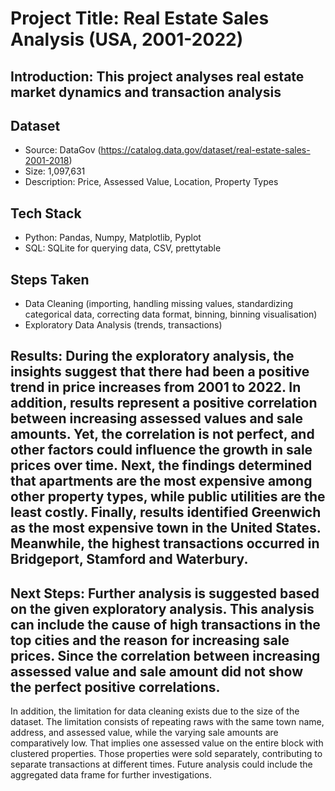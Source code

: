 # Project Title: Real Estate Sales Analysis (USA, 2001-2022)

## Introduction: This project analyses real estate market dynamics and transaction analysis

## Dataset
- Source: DataGov (https://catalog.data.gov/dataset/real-estate-sales-2001-2018)
- Size: 1,097,631
- Description: Price, Assessed Value, Location, Property Types

## Tech Stack  
- Python: Pandas, Numpy, Matplotlib, Pyplot
- SQL: SQLite for querying data, CSV, prettytable

## Steps Taken  
- Data Cleaning (importing, handling missing values, standardizing categorical data, correcting data format, binning, binning visualisation)
- Exploratory Data Analysis (trends, transactions)

## Results: During the exploratory analysis, the insights suggest that there had been a positive trend in price increases from 2001 to 2022. In addition, results represent a positive correlation between increasing assessed values and sale amounts. Yet, the correlation is not perfect, and other factors could influence the growth in sale prices over time. Next, the findings determined that apartments are the most expensive among other property types, while public utilities are the least costly. Finally, results identified Greenwich as the most expensive town in the United States. Meanwhile, the highest transactions occurred in Bridgeport, Stamford and Waterbury.

## Next Steps: Further analysis is suggested based on the given exploratory analysis. This analysis can include the cause of high transactions in the top cities and the reason for increasing sale prices. Since the correlation between increasing assessed value and sale amount did not show the perfect positive correlations.
In addition, the limitation for data cleaning exists due to the size of the dataset. The limitation consists of repeating raws with the same town name, address, and assessed value, while the varying sale amounts are comparatively low. That implies one assessed value on the entire block with clustered properties. Those properties were sold separately, contributing to separate transactions at different times. Future analysis could include the aggregated data frame for further investigations.





